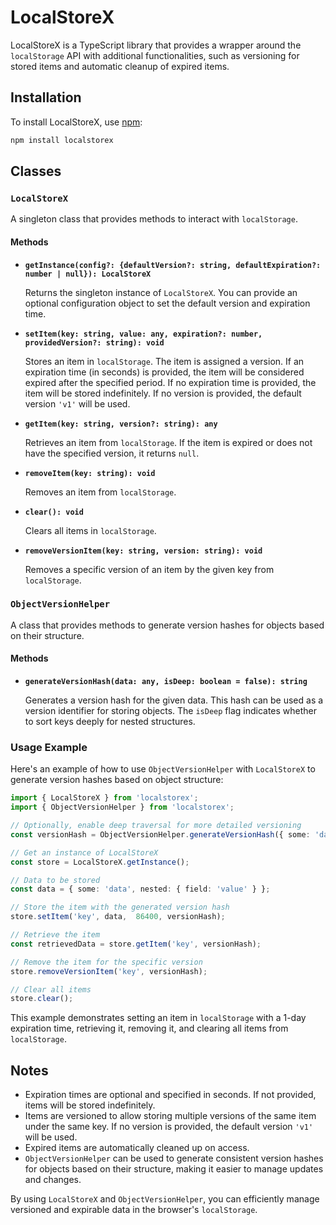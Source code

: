 # LocalStoreX

LocalStoreX is a TypeScript library that provides a wrapper around the `localStorage` API with additional functionalities, such as versioning for stored items and automatic cleanup of expired items.

## Installation

To install LocalStoreX, use [npm](https://www.npmjs.com/):

```bash
npm install localstorex
```

## Classes

### `LocalStoreX`

A singleton class that provides methods to interact with `localStorage`.

#### Methods

- **`getInstance(config?: {defaultVersion?: string, defaultExpiration?: number | null}): LocalStoreX`**

  Returns the singleton instance of `LocalStoreX`. You can provide an optional configuration object to set the default version and expiration time.

- **`setItem(key: string, value: any, expiration?: number, providedVersion?: string): void`**

  Stores an item in `localStorage`. The item is assigned a version. If an expiration time (in seconds) is provided, the item will be considered expired after the specified period. If no expiration time is provided, the item will be stored indefinitely. If no version is provided, the default version `'v1'` will be used.

- **`getItem(key: string, version?: string): any`**

  Retrieves an item from `localStorage`. If the item is expired or does not have the specified version, it returns `null`.

- **`removeItem(key: string): void`**

  Removes an item from `localStorage`.

- **`clear(): void`**

  Clears all items in `localStorage`.

- **`removeVersionItem(key: string, version: string): void`**

  Removes a specific version of an item by the given key from `localStorage`.

### `ObjectVersionHelper`

A class that provides methods to generate version hashes for objects based on their structure.

#### Methods

- **`generateVersionHash(data: any, isDeep: boolean = false): string`**

  Generates a version hash for the given data. This hash can be used as a version identifier for storing objects. The `isDeep` flag indicates whether to sort keys deeply for nested structures.

### Usage Example

Here's an example of how to use `ObjectVersionHelper` with `LocalStoreX` to generate version hashes based on object structure:

```typescript
import { LocalStoreX } from 'localstorex';
import { ObjectVersionHelper } from 'localstorex';

// Optionally, enable deep traversal for more detailed versioning
const versionHash = ObjectVersionHelper.generateVersionHash({ some: 'data', nested: { field: 'value' } }, true);

// Get an instance of LocalStoreX
const store = LocalStoreX.getInstance();

// Data to be stored
const data = { some: 'data', nested: { field: 'value' } };

// Store the item with the generated version hash
store.setItem('key', data,  86400, versionHash);

// Retrieve the item
const retrievedData = store.getItem('key', versionHash);

// Remove the item for the specific version
store.removeVersionItem('key', versionHash);

// Clear all items
store.clear();
```

This example demonstrates setting an item in `localStorage` with a 1-day expiration time, retrieving it, removing it, and clearing all items from `localStorage`.

## Notes

- Expiration times are optional and specified in seconds. If not provided, items will be stored indefinitely.
- Items are versioned to allow storing multiple versions of the same item under the same key. If no version is provided, the default version `'v1'` will be used.
- Expired items are automatically cleaned up on access.
- `ObjectVersionHelper` can be used to generate consistent version hashes for objects based on their structure, making it easier to manage updates and changes.

By using `LocalStoreX` and `ObjectVersionHelper`, you can efficiently manage versioned and expirable data in the browser's `localStorage`.
